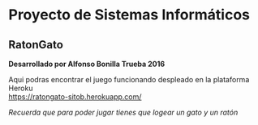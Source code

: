 # Proyecto de Sistemas Informáticos
## RatonGato
<b>Desarrollado por Alfonso Bonilla Trueba 2016</b></br>

Aqui podras encontrar el juego funcionando despleado en la plataforma Heroku  </br>
https://ratongato-sitob.herokuapp.com/

<i>Recuerda que para poder jugar tienes que logear un gato y un ratón</i>
